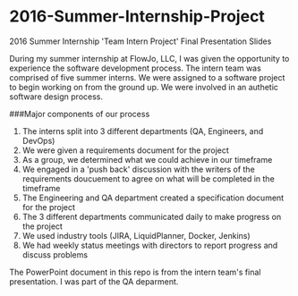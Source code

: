 # 2016-Summer-Internship-Project
2016 Summer Internship 'Team Intern Project' Final Presentation Slides

During my summer internship at FlowJo, LLC, I was given the opportunity to experience the software development process. The intern team was comprised of five summer interns. We were assigned to a software project to begin working on from the ground up. We were involved in an authetic software design process. 

###Major components of our process
1. The interns split into 3 different departments (QA, Engineers, and DevOps) 
2. We were given a requirements document for the project
3. As a group, we determined what we could achieve in our timeframe
4. We engaged in a 'push back' discussion with the writers of the requirements 
   doucuement to agree on what will be completed in the timeframe
5. The Engineering and QA department created a specification document for the project
6. The 3 different departments communicated daily to make progress on the project 
7. We used industry tools (JIRA, LiquidPlanner, Docker, Jenkins) 
8. We had weekly status meetings with directors to report progress and discuss problems

The PowerPoint document in this repo is from the intern team's final presentation. I was part of the QA deparment.

